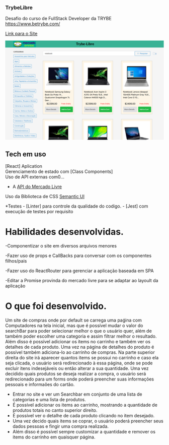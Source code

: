 ### TrybeLibre

Desafio do curso de FullStack Developer da TRYBE https://www.betrybe.com/

[Link para o Site](https://trybe-libre.vercel.app/)

![plot](./public/librePreview.png)

## Tech em uso

[React] Aplication </br>
Gerenciamento de estado com [Class Components] </br>
Uso de API externas com0...
  - A [API do Mercado Livre](https://developers.mercadolivre.com.br/pt_br/api-docs-pt-br)

Uso da Biblioteca de CSS [Semantic UI](https://semantic-ui.com/)

  *Testes
    - [Linter] para controle da qualidade do codigo.
    - [Jest] com execução de testes por requisito

# Habilidades desenvolvidas.

-Componentizar o site em diversos arquivos menores </br>

-Fazer uso de props e CallBacks para conversar com os componentes filhos/pais </br>

-Fazer uso do ReactRouter para gerenciar a aplicação baseada em SPA </br>

-Editar a Promise provinda do mercado livre para se adaptar ao layoult da aplicação </br>


# O que foi desenvolvido.

Um site de compras onde por default se carrega uma paǵina com Computadores na tela inicial, mas que é possível mudar o valor do searchBar para poder selecionar melhor o que o usuário quer, além de também poder escolher uma categoria e assim filtrar melhor o resultado. Além disso é possível adicionar os items no carrinho e também ver os detalhes de cada produto. Uma vez na página de detalhes do produto é possível também adiciona-lo ao carrinho de compras. Na parte superior direita do site irá aparecer quantos items se possui no carrinho e caso ela seja clicada, o usuário será redirecionado à essa página, onde se pode excluir itens indesejáveis ou então alterar a sua quantidade. Uma vez decidido quais produtos se deseja realizar a compra, o usuário será redirecionado para um forms onde poderá preencher suas informações pessoais e informaões do cartão.

  - Entrar no site e ver um Searchbar em conjunto de uma lista de categorias e uma lista de produtos.
  - É possível adicionar os items ao carrinho, mostrando a quantidade de produtos totais no canto superior direito.
  - É possível ver o detalhe de cada produto clicando no item desejado.
  - Uma vez decido quais items se coprar, o usuário poderá preencher seus dados pessoas e fingir uma compra realizada.
  - Além disso é possível sempre customizar a quantidade e remover os items do carrinho em quaisquer página.
